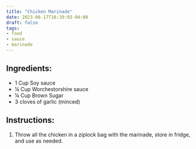 ```yaml
---
title: "Chicken Marinade"
date: 2023-06-17T16:39:03-04:00
draft: false
tags:
- food
- sauce
- marinade
---
```


## Ingredients:

- 1 Cup Soy sauce
- &frac14; Cup Worchestorshire sauce
- &frac14; Cup Brown Sugar
- 3 cloves of garlic (minced)

## Instructions:

1. Throw all the chicken in a ziplock bag with the marinade, store in fridge, and use as needed.
